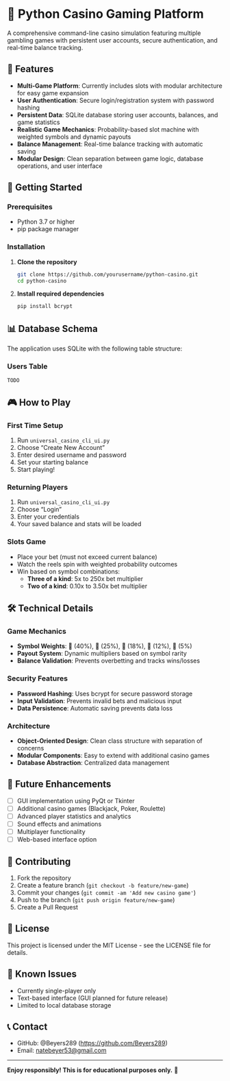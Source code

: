 # 🎰 Python Casino Gaming Platform

A comprehensive command-line casino simulation featuring multiple gambling games with persistent user accounts, secure authentication, and real-time balance tracking.

## 🌟 Features

- **Multi-Game Platform**: Currently includes slots with modular architecture for easy game expansion
- **User Authentication**: Secure login/registration system with password hashing
- **Persistent Data**: SQLite database storing user accounts, balances, and game statistics
- **Realistic Game Mechanics**: Probability-based slot machine with weighted symbols and dynamic payouts
- **Balance Management**: Real-time balance tracking with automatic saving
- **Modular Design**: Clean separation between game logic, database operations, and user interface

## 🚀 Getting Started

### Prerequisites

- Python 3.7 or higher
- pip package manager

### Installation

1. **Clone the repository**
   
   ```bash
   git clone https://github.com/yourusername/python-casino.git
   cd python-casino
   ```
1. **Install required dependencies**
   
   ```bash
   pip install bcrypt
   ```

## 📊 Database Schema

The application uses SQLite with the following table structure:

### Users Table
    TODO


## 🎮 How to Play

### First Time Setup

1. Run `universal_casino_cli_ui.py`
1. Choose “Create New Account”
1. Enter desired username and password
1. Set your starting balance
1. Start playing!

### Returning Players

1. Run `universal_casino_cli_ui.py`
1. Choose “Login”
1. Enter your credentials
1. Your saved balance and stats will be loaded

### Slots Game

- Place your bet (must not exceed current balance)
- Watch the reels spin with weighted probability outcomes
- Win based on symbol combinations:
  - **Three of a kind**: 5x to 250x bet multiplier
  - **Two of a kind**: 0.10x to 3.50x bet multiplier

## 🛠️ Technical Details

### Game Mechanics

- **Symbol Weights**: 🍒 (40%), 🍉 (25%), 🎄 (18%), 💎 (12%), 🌹 (5%)
- **Payout System**: Dynamic multipliers based on symbol rarity
- **Balance Validation**: Prevents overbetting and tracks wins/losses

### Security Features

- **Password Hashing**: Uses bcrypt for secure password storage
- **Input Validation**: Prevents invalid bets and malicious input
- **Data Persistence**: Automatic saving prevents data loss

### Architecture

- **Object-Oriented Design**: Clean class structure with separation of concerns
- **Modular Components**: Easy to extend with additional casino games
- **Database Abstraction**: Centralized data management

## 🔮 Future Enhancements

- [ ] GUI implementation using PyQt or Tkinter
- [ ] Additional casino games (Blackjack, Poker, Roulette)
- [ ] Advanced player statistics and analytics
- [ ] Sound effects and animations
- [ ] Multiplayer functionality
- [ ] Web-based interface option

## 🤝 Contributing

1. Fork the repository
1. Create a feature branch (`git checkout -b feature/new-game`)
1. Commit your changes (`git commit -am 'Add new casino game'`)
1. Push to the branch (`git push origin feature/new-game`)
1. Create a Pull Request

## 📄 License

This project is licensed under the MIT License - see the LICENSE file for details.

## 🐛 Known Issues

- Currently single-player only
- Text-based interface (GUI planned for future release)
- Limited to local database storage

## 📞 Contact

- GitHub: @Beyers289 (https://github.com/Beyers289)
- Email: natebeyer53@gmail.com

-----

**Enjoy responsibly! This is for educational purposes only.** 🎲